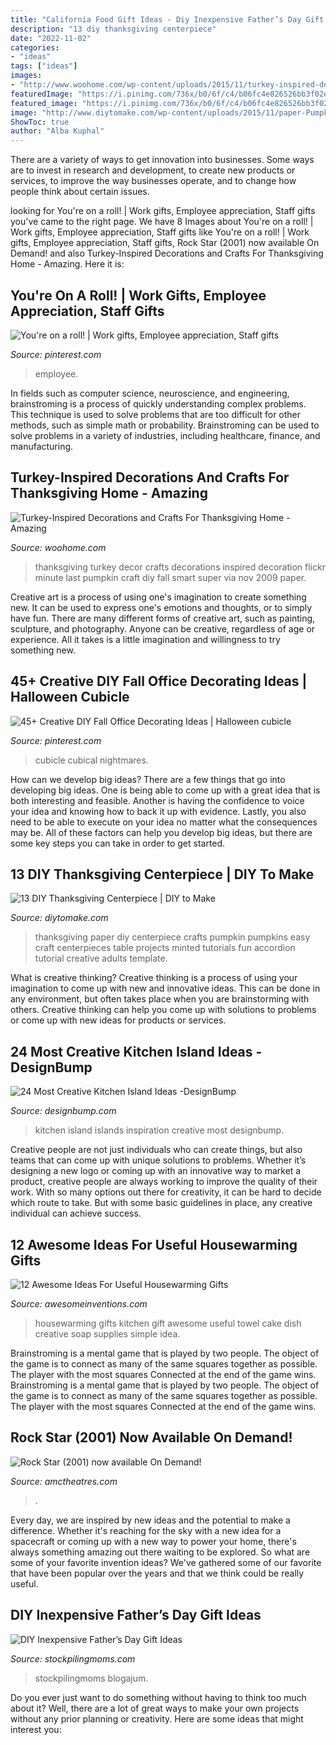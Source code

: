 ```yaml
---
title: "California Food Gift Ideas - Diy Inexpensive Father’s Day Gift Ideas"
description: "13 diy thanksgiving centerpiece"
date: "2022-11-02"
categories:
- "ideas"
tags: ["ideas"]
images:
- "http://www.woohome.com/wp-content/uploads/2015/11/turkey-inspired-decoration-and-craft-14.jpg"
featuredImage: "https://i.pinimg.com/736x/b0/6f/c4/b06fc4e826526bb3f02e484f39520192.jpg"
featured_image: "https://i.pinimg.com/736x/b0/6f/c4/b06fc4e826526bb3f02e484f39520192.jpg"
image: "http://www.diytomake.com/wp-content/uploads/2015/11/paper-Pumpkin-Centerpiece-DIY.jpg"
ShowToc: true
author: "Alba Kuphal"
---
```



There are a variety of ways to get innovation into businesses. Some ways are to invest in research and development, to create new products or services, to improve the way businesses operate, and to change how people think about certain issues. 

	

		
looking for You&#039;re on a roll! | Work gifts, Employee appreciation, Staff gifts you've came to the right page. We have 8 Images about You&#039;re on a roll! | Work gifts, Employee appreciation, Staff gifts like You&#039;re on a roll! | Work gifts, Employee appreciation, Staff gifts, Rock Star (2001) now available On Demand! and also Turkey-Inspired Decorations and Crafts For Thanksgiving Home - Amazing. Here it is:
		
    
## You&#039;re On A Roll! | Work Gifts, Employee Appreciation, Staff Gifts

<img loading=lazy src="https://i.pinimg.com/736x/9e/f3/4c/9ef34c3f8b735ab230de4e2fe33bdf99--employee-appreciation-gifts-employee-gifts.jpg" onerror="this.onerror=null;this.src='https://tse3.mm.bing.net/th?id=OIP.Bu8Svb-_Vkvzn4pXq5jRKwHaLI&amp;pid=15.1';" alt="You&#039;re on a roll! | Work gifts, Employee appreciation, Staff gifts">

_Source: pinterest.com_

>employee. 

	

In fields such as computer science, neuroscience, and engineering, brainstroming is a process of quickly understanding complex problems. This technique is used to solve problems that are too difficult for other methods, such as simple math or probability. Brainstroming can be used to solve problems in a variety of industries, including healthcare, finance, and manufacturing.

    
## Turkey-Inspired Decorations And Crafts For Thanksgiving Home - Amazing

<img loading=lazy src="http://www.woohome.com/wp-content/uploads/2015/11/turkey-inspired-decoration-and-craft-14.jpg" onerror="this.onerror=null;this.src='https://tse3.mm.bing.net/th?id=OIP.3O0pJ6mPA6pFLDIpeRqKrQHaNN&amp;pid=15.1';" alt="Turkey-Inspired Decorations and Crafts For Thanksgiving Home - Amazing">

_Source: woohome.com_

>thanksgiving turkey decor crafts decorations inspired decoration flickr minute last pumpkin craft diy fall smart super via nov 2009 paper. 

	

Creative art is a process of using one's imagination to create something new. It can be used to express one's emotions and thoughts, or to simply have fun. There are many different forms of creative art, such as painting, sculpture, and photography. Anyone can be creative, regardless of age or experience. All it takes is a little imagination and willingness to try something new.

    
## 45+ Creative DIY Fall Office Decorating Ideas | Halloween Cubicle

<img loading=lazy src="https://i.pinimg.com/736x/b0/6f/c4/b06fc4e826526bb3f02e484f39520192.jpg" onerror="this.onerror=null;this.src='https://tse1.mm.bing.net/th?id=OIP.VD8QSuT-vCRJxNUEgSztwAHaJ3&amp;pid=15.1';" alt="45+ Creative DIY Fall Office Decorating Ideas | Halloween cubicle">

_Source: pinterest.com_

>cubicle cubical nightmares. 

	

How can we develop big ideas?
There are a few things that go into developing big ideas. One is being able to come up with a great idea that is both interesting and feasible. Another is having the confidence to voice your idea and knowing how to back it up with evidence. Lastly, you also need to be able to execute on your idea no matter what the consequences may be. All of these factors can help you develop big ideas, but there are some key steps you can take in order to get started.

    
## 13 DIY Thanksgiving Centerpiece | DIY To Make

<img loading=lazy src="http://www.diytomake.com/wp-content/uploads/2015/11/paper-Pumpkin-Centerpiece-DIY.jpg" onerror="this.onerror=null;this.src='https://tse1.mm.bing.net/th?id=OIP.CzE16smfJlePxqmQbecGywHaLH&amp;pid=15.1';" alt="13 DIY Thanksgiving Centerpiece | DIY to Make">

_Source: diytomake.com_

>thanksgiving paper diy centerpiece crafts pumpkin pumpkins easy craft centerpieces table projects minted tutorials fun accordion tutorial creative adults template. 

	

What is creative thinking?
Creative thinking is a process of using your imagination to come up with new and innovative ideas. This can be done in any environment, but often takes place when you are brainstorming with others. Creative thinking can help you come up with solutions to problems or come up with new ideas for products or services.

    
## 24 Most Creative Kitchen Island Ideas -DesignBump

<img loading=lazy src="https://cdn.designbump.com/wp-content/uploads/2015/07/Custom-kitchen-islands-2.jpg" onerror="this.onerror=null;this.src='https://tse1.mm.bing.net/th?id=OIP.kKeGuDpK60zLlDYYbaaRYAHaJ3&amp;pid=15.1';" alt="24 Most Creative Kitchen Island Ideas -DesignBump">

_Source: designbump.com_

>kitchen island islands inspiration creative most designbump. 

	

Creative people are not just individuals who can create things, but also teams that can come up with unique solutions to problems. Whether it’s designing a new logo or coming up with an innovative way to market a product, creative people are always working to improve the quality of their work. With so many options out there for creativity, it can be hard to decide which route to take. But with some basic guidelines in place, any creative individual can achieve success.

    
## 12 Awesome Ideas For Useful Housewarming Gifts

<img loading=lazy src="http://www.awesomeinventions.com/wp-content/uploads/2016/01/Kitchen-.jpg" onerror="this.onerror=null;this.src='https://tse2.mm.bing.net/th?id=OIP.4naaWIdExgE1mAXXhPE3iwHaMN&amp;pid=15.1';" alt="12 Awesome Ideas For Useful Housewarming Gifts">

_Source: awesomeinventions.com_

>housewarming gifts kitchen gift awesome useful towel cake dish creative soap supplies simple idea. 

	

Brainstroming is a mental game that is played by two people. The object of the game is to connect as many of the same squares together as possible. The player with the most squares Connected at the end of the game wins. Brainstroming is a mental game that is played by two people. The object of the game is to connect as many of the same squares together as possible. The player with the most squares Connected at the end of the game wins.

    
## Rock Star (2001) Now Available On Demand!

<img loading=lazy src="https://amc-theatres-res.cloudinary.com/v1583411777/amc-cdn/production/2/movies/3900/3948/Poster/p_800x1200_AMC_RockStar_03032020.jpg" onerror="this.onerror=null;this.src='https://tse3.mm.bing.net/th?id=OIP.KKbuV6Lh4sNoJb-GulNLxAHaLH&amp;pid=15.1';" alt="Rock Star (2001) now available On Demand!">

_Source: amctheatres.com_

>. 

	

Every day, we are inspired by new ideas and the potential to make a difference. Whether it's reaching for the sky with a new idea for a spacecraft or coming up with a new way to power your home, there's always something amazing out there waiting to be explored. So what are some of your favorite invention ideas? We've gathered some of our favorite that have been popular over the years and that we think could be really useful.

    
## DIY Inexpensive Father’s Day Gift Ideas

<img loading=lazy src="https://www.stockpilingmoms.com/wp-content/uploads/2013/06/Fathers-Day-Gift-2.jpg" onerror="this.onerror=null;this.src='https://tse2.mm.bing.net/th?id=OIP.T1ZmV3w0ZBOdZR7AHEYOEgHaJ4&amp;pid=15.1';" alt="DIY Inexpensive Father’s Day Gift Ideas">

_Source: stockpilingmoms.com_

>stockpilingmoms blogajum. 

	

Do you ever just want to do something without having to think too much about it? Well, there are a lot of great ways to make your own projects without any prior planning or creativity. Here are some ideas that might interest you: 

